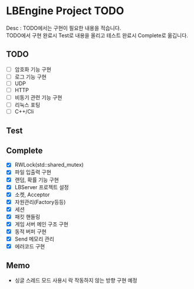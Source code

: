 LBEngine Project TODO
================================

Desc : TODO에서는 구현이 필요한 내용을 적습니다.  
TODO에서 구현 완료시 Test로 내용을 올리고 테스트 완료시 Complete로 옮깁니다.

TODO
-------------------------

- [ ] 암호화 기능 구현  
- [ ] 로그 기능 구현  
- [ ] UDP  
- [ ] HTTP  
- [ ] 비동기 관련 기능 구현  
- [ ] 리눅스 포팅  
- [ ] C++/Cli  

Test
-------------------------


Complete
-------------------------

- [X] RWLock(std::shared_mutex)  
- [X] 파일 입출력 구현  
- [X] 랜덤, 확률 기능 구현  
- [X] LBServer 프로젝트 설정  
- [X] 소켓, Acceptor  
- [X] 자원관리(Factory등등)  
- [X] 세션  
- [X] 패킷 핸들링  
- [X] 게임 서버 메인 구조 구현  
- [X] 동적 버퍼 구현  
- [X] Send 메모리 관리  
- [X] 에러코드 구현  

Memo
-------------------------
- 싱글 스레드 모드 사용시 락 작동하지 않는 방향 구현 예정  